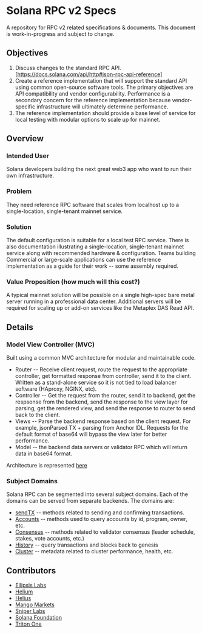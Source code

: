 # Solana RPC v2 Specs
A repository for RPC v2 related specifications & documents. This document is work-in-progress and subject to change.

## Objectives
1. Discuss changes to the standard RPC API. [https://docs.solana.com/api/http#json-rpc-api-reference]
2. Create a reference implementation that will support the standard API using common open-source software tools. The primary objectives are API compatibility and vendor configurability. Performance is a secondary concern for the reference implementation because vendor-specific infrastructure will ultimately determine performance.
3. The reference implementation should provide a base level of service for local testing with modular options to scale up for mainnet.

## Overview
### Intended User
Solana developers building the next great web3 app who want to run their own infrastructure.

### Problem
They need reference RPC software that scales from localhost up to a single-location, single-tenant mainnet service.

### Solution
The default configuration is suitable for a local test RPC service. There is also documentation illustrating a single-location, single-tenant mainnet service along with recommended hardware & configuration. Teams building Commercial or large-scale applications can use the reference implementation as a guide for their work -- some assembly required.

### Value Proposition (how much will this cost?)
A typical mainnet solution will be possible on a single high-spec bare metal server running in a professional data center. Additional servers will be required for scaling up or add-on services like the Metaplex DAS Read API.

## Details
### Model View Controller (MVC)
Built using a common MVC architecture for modular and maintainable code.
- Router -- Receive client request, route the request to the appropriate controller, get formatted response from controller, send it to the client. Written as a stand-alone service so it is not tied to load balancer software (HAproxy, NGINX, etc).
- Controller -- Get the request from the router, send it to backend, get the respsonse from the backend, send the response to the view layer for parsing, get the rendered view, and send the response to router to send back to the client.
- Views -- Parse the backend response based on the client request. For example, jsonParsed TX + parsing from Anchor IDL. Requests for the default format of base64 will bypass the view later for better performance.
- Model -- the backend data servers or validator RPC which will return data in base64 format.

Architecture is represented [here](architecture.md)

### Subject Domains
Solana RPC can be segmented into several subject domains. Each of the domains can be served from separate backends. The domains are:
- [sendTX](send_tx.md) -- methods related to sending and confirming transactions.
- [Accounts](accounts.md) -- methods used to query accounts by id, program, owner, etc.
- [Consensus](consensus.md) -- methods related to validator consensus (leader schedule, stakes, vote accounts, etc.)
- [History](history.md) -- query transactions and blocks back to genesis
- [Cluster](cluster) -- metadata related to cluster performance, health, etc.

## Contributors
- [Ellipsis Labs](https://ellipsislabs.xyz/)
- [Helium](https://www.helium.com/)
- [Helius](https://helius.xyz)
- [Mango Markets](https://mango.markets)
- [Sniper Labs](https://www.sniper.xyz/)
- [Solana Foundation](https://solana.org)
- [Triton One](https://www.triton.one)

